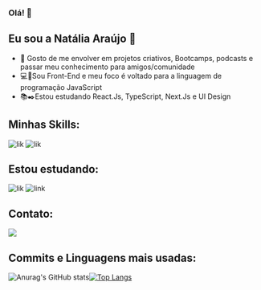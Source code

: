 ### Olá! 👋
## Eu sou a Natália Araújo 👾
 - :mage: Gosto de me envolver em projetos criativos, Bootcamps, podcasts e passar meu conhecimento para amigos/comunidade
- :computer::dart:Sou Front-End e meu foco é voltado para a linguagem de programação JavaScript
- :books::black_nib:Estou estudando React.Js, TypeScript, Next.Js e UI Design
 ## Minhas Skills:
![lik](https://img.icons8.com/color/48/000000/javascript--v1.png)
![lik](https://img.icons8.com/color/48/000000/react-native.png)

## Estou estudando:
![lik](https://img.icons8.com/color/48/000000/typescript.png)
![link](https://img.icons8.com/fluency/48/000000/api.png)
## Contato:

<a href="https://www.linkedin.com/in/nat%C3%A1lia/" target="_blank"><img src="https://img.shields.io/badge/LinkedIn-0077B5?style=for-the-badge&logo=linkedin&logoColor=black" target="_blank"></a>

## Commits e Linguagens mais usadas:
![Anurag's GitHub stats](https://github-readme-stats.vercel.app/api?username=nataliaaraujo0&show_icons=true&theme=midnight-purple)[![Top Langs](https://github-readme-stats.vercel.app/api/top-langs/?username=nataliaaraujo0&layout=compact)](https://github.com/nataliaaraujo0/github-readme-stats)





